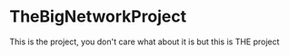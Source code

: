 TheBigNetworkProject
====================

This is the project, you don't care what about it is but this is THE project

